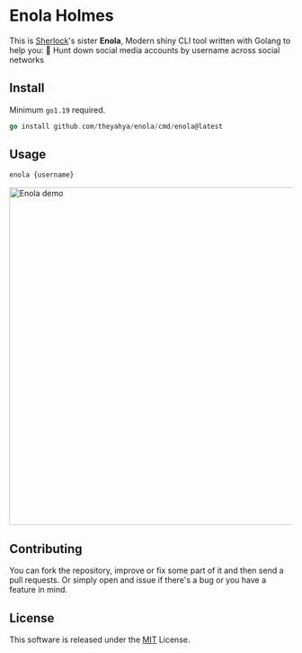 # Enola Holmes
This is [Sherlock](https://github.com/sherlock-project/sherlock)'s sister **Enola**, Modern shiny CLI tool written with Golang to help you: 🔎 Hunt down social media accounts by username across social networks

## Install 
Minimum `go1.19` required.
```go
go install github.com/theyahya/enola/cmd/enola@latest
```

## Usage
```bash
enola {username}
```

<img alt="Enola demo" src="https://github.com/theyahya/enola/blob/main/examples/demo.gif" width="600" />

## Contributing
You can fork the repository, improve or fix some part of it and then send a pull requests. Or simply open and issue if there's a bug or you have a feature in mind.

## License

This software is released under the [MIT](https://github.com/TheYahya/enola/blob/main/LICENSE) License.
